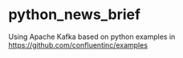 # python_news_brief
Using Apache Kafka
based on python examples in https://github.com/confluentinc/examples
